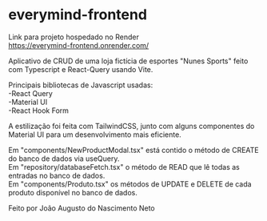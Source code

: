 # everymind-frontend

Link para projeto hospedado no Render  
https://everymind-frontend.onrender.com/  

Aplicativo de CRUD de uma loja fictícia de esportes "Nunes Sports" feito com Typescript e React-Query usando Vite.  

Principais bibliotecas de Javascript usadas:  
-React Query  
-Material UI  
-React Hook Form  

A estilização foi feita com TailwindCSS, junto com alguns componentes do Material UI para um desenvolvimento mais eficiente.  

Em "components/NewProductModal.tsx" está contido o método de CREATE do banco de dados via useQuery.  
Em "repository/databaseFetch.tsx" o método de READ que lê todas as entradas no banco de dados.  
Em "components/Produto.tsx" os métodos de UPDATE e DELETE de cada produto disponível no banco de dados.  

Feito por João Augusto do Nascimento Neto

